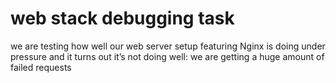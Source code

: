 # web stack debugging task

we are testing how well our web server setup featuring Nginx is doing under pressure and it turns out it’s not doing well: we are getting a huge amount of failed requests
